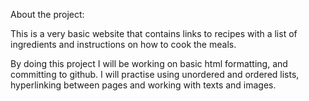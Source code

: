 About the project:

This is a very basic website that contains links to recipes with a list of ingredients and instructions on how to cook the meals. 

By doing this project I will be working on basic html formatting, and committing to github. I will practise using unordered and ordered lists, hyperlinking between pages and working with texts and images.